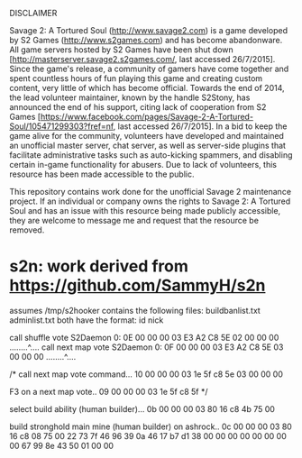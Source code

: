 DISCLAIMER

Savage 2: A Tortured Soul (http://www.savage2.com) is a game developed by S2 Games (http://www.s2games.com) and has become abandonware. All game servers hosted by S2 Games have been shut down [http://masterserver.savage2.s2games.com/, last accessed 26/7/2015]. Since the game's release, a community of gamers have come together and spent countless hours of fun playing this game and creating custom content, very little of which has become official. Towards the end of 2014, the lead volunteer maintainer, known by the handle S2Stony, has announced the end of his support, citing lack of cooperation from S2 Games [https://www.facebook.com/pages/Savage-2-A-Tortured-Soul/105471299303?fref=nf, last accessed 26/7/2015]. In a bid to keep the game alive for the community, volunteers have developed and maintained an unofficial master server, chat server, as well as server-side plugins that facilitate administrative tasks such as auto-kicking spammers, and disabling certain in-game functionality for abusers. Due to lack of volunteers, this resource has been made accessible to the public.

This repository contains work done for the unofficial Savage 2 maintenance project. If an individual or company owns the rights to Savage 2: A Tortured Soul and has an issue with this resource being made publicly accessible, they are welcome to message me and request that the resource be removed.

# s2n: work derived from https://github.com/SammyH/s2n

assumes /tmp/s2hooker contains the following files:
buildbanlist.txt
adminlist.txt
both have the format:
id nick

call shuffle vote
S2Daemon 0: 0E 00 00 00 03 E3 A2 C8 5E 02 00 00 00   ........^....
call next map vote
S2Daemon 0: 0F 00 00 00 03 E3 A2 C8 5E 03 00 00 00   ........^....

/*
call next map vote command...
10 00 00 00
03
1e 5f
c8 5e
03 00 00 00

F3 on a next map vote..
09 00 00 00
03
1e 5f
c8 5f
*/

select build ability (human builder)...
0b 00 00 00 03 80 16 c8 4b 75 00

build stronghold main mine (human builder) on ashrock..
0c 00 00 00 03 80 16 c8 08 75 00 22 73 7f 46 96 39 0a 46 17 b7 d1 38 00 00 00 00 00 00 00 00 67 99 8e 43 50 01 00 00
